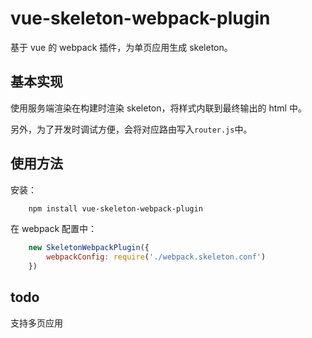 # vue-skeleton-webpack-plugin

基于 vue 的 webpack 插件，为单页应用生成 skeleton。

## 基本实现

使用服务端渲染在构建时渲染 skeleton，将样式内联到最终输出的 html 中。

另外，为了开发时调试方便，会将对应路由写入`router.js`中。

## 使用方法

安装：
```bash
    npm install vue-skeleton-webpack-plugin
```

在 webpack 配置中：
```js
    new SkeletonWebpackPlugin({
        webpackConfig: require('./webpack.skeleton.conf')
    })
```

## todo

支持多页应用